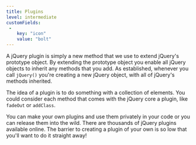 ```yaml
---
title: Plugins
level: intermediate
customFields:
 -
    key: "icon"
    value: "bolt"
---
```

A jQuery plugin is simply a new method that we use to extend jQuery's prototype
object.  By extending the prototype object you enable all jQuery objects to
inherit any methods that you add.  As established, whenever you call `jQuery()`
you're creating a new jQuery object, with all of jQuery's methods inherited.

The idea of a plugin is to do something with a collection of elements.  You
could consider each method that comes with the jQuery core a plugin, like
`fadeOut` or `addClass`.

You can make your own plugins and use them privately in your code or you can
release them into the wild.  There are thousands of jQuery plugins available
online.  The barrier to creating a plugin of your own is so low that you'll
want to do it straight away!
